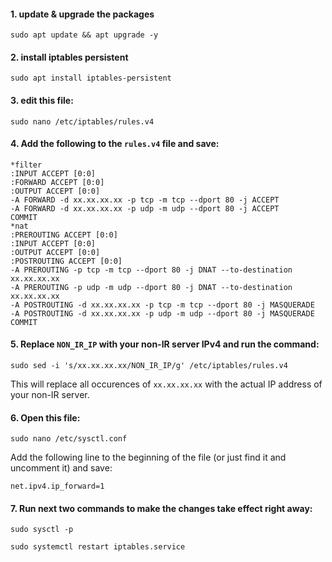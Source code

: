 #### 1. update & upgrade the packages </br>
```shell script
sudo apt update && apt upgrade -y
``` 
#### 2. install iptables persistent </br>
```shell script
sudo apt install iptables-persistent
``` 
#### 3. edit this file: </br>
```shell script
sudo nano /etc/iptables/rules.v4
``` 
#### 4. Add the following to the `rules.v4` file and save:</br>
```shell script
*filter
:INPUT ACCEPT [0:0]
:FORWARD ACCEPT [0:0]
:OUTPUT ACCEPT [0:0]
-A FORWARD -d xx.xx.xx.xx -p tcp -m tcp --dport 80 -j ACCEPT
-A FORWARD -d xx.xx.xx.xx -p udp -m udp --dport 80 -j ACCEPT
COMMIT
*nat
:PREROUTING ACCEPT [0:0]
:INPUT ACCEPT [0:0]
:OUTPUT ACCEPT [0:0]
:POSTROUTING ACCEPT [0:0]
-A PREROUTING -p tcp -m tcp --dport 80 -j DNAT --to-destination xx.xx.xx.xx
-A PREROUTING -p udp -m udp --dport 80 -j DNAT --to-destination xx.xx.xx.xx
-A POSTROUTING -d xx.xx.xx.xx -p tcp -m tcp --dport 80 -j MASQUERADE
-A POSTROUTING -d xx.xx.xx.xx -p udp -m udp --dport 80 -j MASQUERADE
COMMIT
``` 
#### 5. Replace `NON_IR_IP` with your non-IR server IPv4 and run the command:</br>
```shell script
sudo sed -i 's/xx.xx.xx.xx/NON_IR_IP/g' /etc/iptables/rules.v4
```
This will replace all occurences of `xx.xx.xx.xx` with the actual IP address of your non-IR server.</br>
#### 6. Open this file:</br>
```shell script
sudo nano /etc/sysctl.conf
```
Add the following line to the beginning of the file (or just find it and uncomment it) and save:</br>
```shell script
net.ipv4.ip_forward=1
```
#### 7. Run next two commands to make the changes take effect right away:</br>
```shell script
sudo sysctl -p
```
```shell script
sudo systemctl restart iptables.service
```
